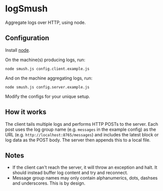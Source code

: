 logSmush
========

Aggregate logs over HTTP, using node.


Configuration
-------------

Install <a href="http://nodejs.org/">node</a>.

On the machine(s) producing logs, run:

	node smush.js config.client.example.js

And on the machine aggregating logs, run:

	node smush.js config.server.example.js

Modify the configs for your unique setup.


How it works
------------

The client tails multiple logs and performs HTTP POSTs to the server.
Each post uses the log group name (e.g. <code>messages</code> in the example config)
as the URL (e.g. <code>http://localhost:8765/messages</code>) and includes the latest 
block or log data as the POST body. The server then appends this to a local file.


Notes
-----

* If the client can't reach the server, it will throw an exception and halt. It should
  instead buffer log content and try and reconnect.
* Message group names may only contain alphanumerics, dots, dashses and underscores.
  This is by design.
